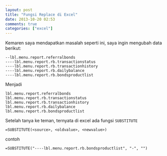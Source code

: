 ```yaml
---
layout: post
title: "Fungsi Replace di Excel"
date: 2013-10-20 02:53
comments: true
categories: ["excel"]
---
```


Kemaren saya mendapatkan masalah seperti ini, saya ingin mengubah data berikut:

```
--lbl.menu.report.referralbonds
----lbl.menu.report.rb.transactionstatus
----lbl.menu.report.rb.transactionhistory
----lbl.menu.report.rb.dailybalance
----lbl.menu.report.rb.bondsproductlist
```

Menjadi

```
lbl.menu.report.referralbonds
lbl.menu.report.rb.transactionstatus
lbl.menu.report.rb.transactionhistory
lbl.menu.report.rb.dailybalance
lbl.menu.report.rb.bondsproductlist
```

Setelah tanya ke teman, ternyata di excel ada fungsi `SUBSTITUTE`

```
=SUBSTITUTE(<source>, <oldvalue>, <newvalue>)
```

contoh

```
=SUBSTITUTE("----lbl.menu.report.rb.bondsproductlist", "-", "")
```
